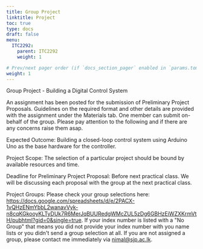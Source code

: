 ```yaml
---
title: Group Project
linktitle: Project
toc: true
type: docs
draft: false
menu:
  ITC2292:
    parent: ITC2292
    weight: 1

# Prev/next pager order (if `docs_section_pager` enabled in `params.toml`)
weight: 1
---
```


Group Project - Building a Digital Control System

An assignment has been posted for the submission of Preliminary Project Proposals. Guidelines on the required format and other details are provided with the assignment under the Materials tab. One member can submit on-behalf of the group. Please pay attention to the following and if there are any concerns raise them asap.

Expected Outcome:
Building a closed-loop control system using Arduino Uno as the base hardware for the controller.

Project Scope:
The selection of a particular project should be bound by available resources and time.

Deadline for Preliminary Project Proposal:
Before next practical class. We will be discussing each proposal with the group at the next practical class.

Project Groups: 
Please check your group selections here: https://docs.google.com/spreadsheets/d/e/2PACX-1vQHzENmYbbL2wanavVyk-n8cqKGkooyKLTyDUk7R6MerJqBUURedgWMcZUL5zDg6GBHzEiWZXKrmVtH/pubhtml?gid=0&single=true. If your index number is listed with a "No Group" that means you did not provide your index number with you name lists or you didn't send a group selection at all. If you are not assigned a group, please contact me immediately via nimal@sjp.ac.lk.

